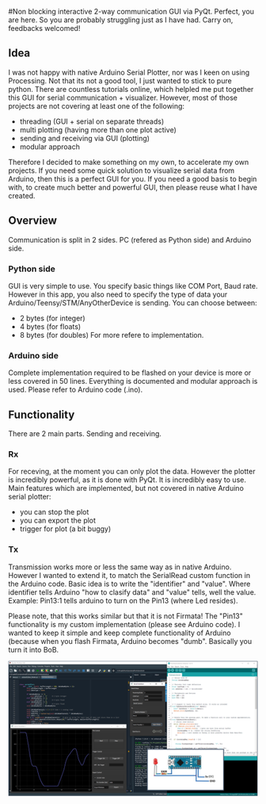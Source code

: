  #Non blocking interactive 2-way communication GUI via PyQt.
 Perfect, you are here. So you are probably struggling just as I have had. Carry on, feedbacks welcomed!
 ## Idea
 I was not happy with native Arduino Serial Plotter, nor was I keen on using Processing. Not that its not a good tool, I just wanted to stick to pure python. 
 There are countless tutorials online, which helpled me put together this GUI for serial communication + visualizer. 
 However, most of those projects are not covering at least one of the following:
 - threading (GUI + serial on separate threads)
 - multi plotting (having more than one plot active)
 - sending and receiving via GUI (plotting)
 - modular approach
 
 Therefore I decided to make something on my own, to accelerate my own projects.
 If you need some quick solution to visualize serial data from Arduino, then this is a perfect GUI for you.
 If you need a good basis to begin with, to create much better and powerful GUI, then please reuse what I have created. 
 
 ## Overview
 Communication is split in 2 sides. PC (refered as Python side) and Arduino side. 
 ### Python side
 GUI is very simple to use. You specify basic things like COM Port, Baud rate. However in this app, you also need to specify the type of data your Arduino/Teensy/STM/AnyOtherDevice is sending. 
 You can choose between:
 - 2 bytes (for integer)
 - 4 bytes (for floats)
 - 8 bytes (for doubles)
 For more refere to implementation.
 
 
 ### Arduino side
 Complete implementation required to be flashed on your device is more or less covered in 50 lines. Everything is documented and modular approach is used. Please refer to Arduino code (.ino). 
 
 ## Functionality
 There are 2 main parts. Sending and receiving. 
 ### Rx
 For receving, at the moment you can only plot the data. However the plotter is incredibly powerful, as it is done with PyQt. It is incredibly easy to use. 
 Main features which are implemented, but not covered in native Arduino serial plotter:
 - you can stop the plot
 - you can export the plot
 - trigger for plot (a bit buggy)
 
 ### Tx
 Transmission works more or less the same way as in native Arduino. However I wanted to extend it, to match the SerialRead custom function in the Arduino code. 
 Basic idea is to write the "identifier" and "value". Where identifier tells Arduino "how to clasify data" and "value" tells, well the value. 
 Example: Pin13:1 tells arduino to turn on the Pin13 (where Led resides).
 
 Please note, that this works similar but that it is not Firmata! The "Pin13" functionality is my custom implementation (please see Arduino code). 
 I wanted to keep it simple and keep complete functionality of Arduino (because when you flash Firmata, Arduino becomes "dumb". Basically you turn it into BoB.
 
 
![alt text](https://github.com/aljazjelen/PyArduinoSerial/blob/main/frontImage.png?raw=true)
